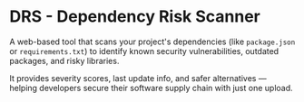 # DRS - Dependency Risk Scanner

A web-based tool that scans your project's dependencies (like ```package.json``` or ```requirements.txt```) to identify known security vulnerabilities, outdated packages, and risky libraries. 

It provides severity scores, last update info, and safer alternatives — helping developers secure their software supply chain with just one upload.
